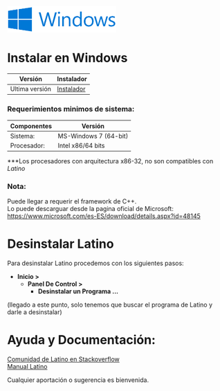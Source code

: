 <img width="50%" src ="https://raw.githubusercontent.com/MelvinG24/Latino/master/.readme/imgs/ms-windows.svg" />

# Instalar en Windows
| Versión | Instalador |
|---|---|
|  Ultima versión  | [Instalador](https://github.com/lenguaje-latino/latino/releases/latest) |
### Requerimientos minimos de sistema:
|Componentes|Versión|
|---|---|
|Sistema:|MS-Windows 7 (64-bit)|
|Procesador:|Intel x86/64 bits|

***Los procesadores con arquitectura x86-32, no son compatibles con *Latino*

### Nota:
Puede llegar a requerir el framework de C++.<br/>
Lo puede descarguar desde la pagina oficial de Microsoft:
https://www.microsoft.com/es-ES/download/details.aspx?id=48145

# Desinstalar Latino
Para desinstalar Latino procedemos con los siguientes pasos:
* **Inicio >**
    - **Panel De Control >**
        - **Desinstalar un Programa ...**
        
(llegado a este punto, solo tenemos que buscar el programa de Latino y darle a desinstalar)

# Ayuda y Documentación:
[Comunidad de Latino en Stackoverflow](https://es.stackoverflow.com/questions/tagged/latino)<br/>
[Manual Latino](http://manual.lenguaje-latino.org/)

Cualquier aportación o sugerencia es bienvenida.
